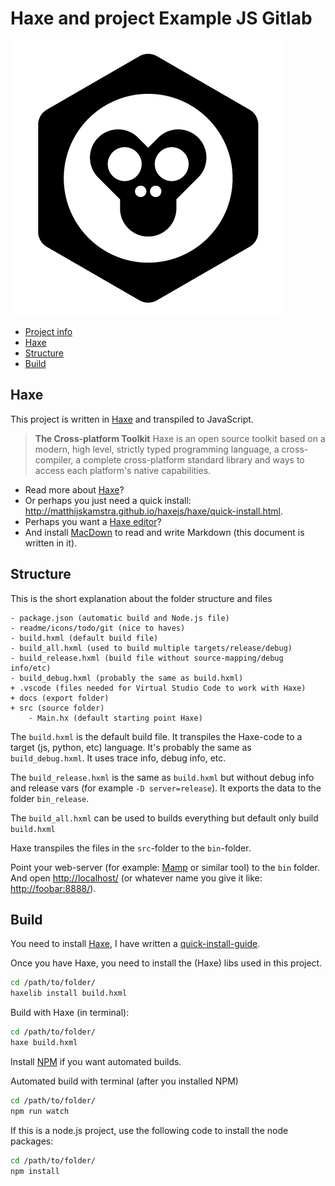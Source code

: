 # Haxe and project Example JS Gitlab

![](icon.png)

- [Project info](README.MD)
- [Haxe](#haxe)
- [Structure](#structure)
- [Build](#build)

<a href="haxe"></a>

## Haxe

This project is written in [Haxe](http://www.haxe.org) and transpiled to JavaScript.

> **The Cross-platform Toolkit**
> Haxe is an open source toolkit based on a modern, high level, strictly typed programming language, a cross-compiler, a complete cross-platform standard library and ways to access each platform's native capabilities.

- Read more about [Haxe](http://www.haxe.org)?
- Or perhaps you just need a quick install: <http://matthijskamstra.github.io/haxejs/haxe/quick-install.html>.
- Perhaps you want a [Haxe editor](http://matthijskamstra.github.io/haxejs/haxe/quick-install.html#step-2-install-editor)?
- And install [MacDown](http://macdown.uranusjr.com/) to read and write Markdown (this document is written in it).

<a href="structure"></a>

## Structure

This is the short explanation about the folder structure and files

```
- package.json (automatic build and Node.js file)
- readme/icons/todo/git (nice to haves)
- build.hxml (default build file)
- build_all.hxml (used to build multiple targets/release/debug)
- build_release.hxml (build file without source-mapping/debug info/etc)
- build_debug.hxml (probably the same as build.hxml)
+ .vscode (files needed for Virtual Studio Code to work with Haxe)
+ docs (export folder)
+ src (source folder)
	- Main.hx (default starting point Haxe)
```

The `build.hxml` is the default build file. It transpiles the Haxe-code to a target (js, python, etc) language. It's probably the same as `build_debug.hxml`. It uses trace info, debug info, etc.

The `build_release.hxml` is the same as `build.hxml` but without debug info and release vars (for example `-D server=release`). It exports the data to the folder `bin_release`.

The `build_all.hxml` can be used to builds everything but default only build `build.hxml`

Haxe transpiles the files in the `src`-folder to the `bin`-folder.

Point your web-server (for example: [Mamp](https://www.mamp.info/) or similar tool) to the `bin` folder.
And open <http://localhost/> (or whatever name you give it like: <http://foobar:8888/>).

<a href="build"></a>

## Build

You need to install [Haxe](http://www.haxe.org), I have written a [quick-install-guide](http://matthijskamstra.github.io/haxejs/haxe/quick-install.html).

Once you have Haxe, you need to install the (Haxe) libs used in this project.

```bash
cd /path/to/folder/
haxelib install build.hxml
```

Build with Haxe (in terminal):

```bash
cd /path/to/folder/
haxe build.hxml
```

Install [NPM](http://matthijskamstra.github.io/haxejs/haxe/quick-install.html#step-5-extra-install-npm-node-js) if you want automated builds.

Automated build with terminal (after you installed NPM)

```bash
cd /path/to/folder/
npm run watch
```

If this is a node.js project, use the following code to install the node packages:

```bash
cd /path/to/folder/
npm install
```
